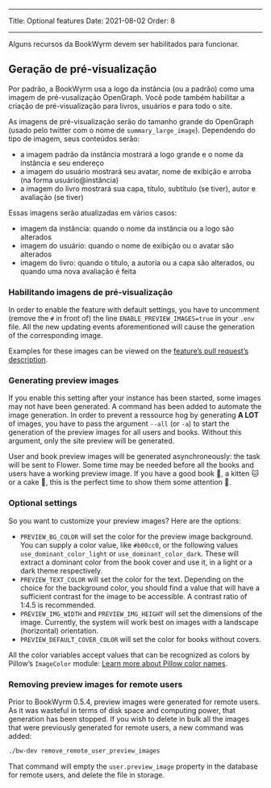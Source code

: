 - - -
Title: Optional features Date: 2021-08-02 Order: 8
- - -

Alguns recursos da BookWyrm devem ser habilitados para funcionar.

## Geração de pré-visualização

Por padrão, a BookWyrm usa a logo da instância (ou a padrão) como uma imagem de pré-vusalização OpenGraph. Você pode também habilitar a criação de pré-visualização para livros, usuários e para todo o site.

As imagens de pré-visualização serão do tamanho grande do OpenGraph (usado pelo twitter com o nome de `summary_large_image`). Dependendo do tipo de imagem, seus conteúdos serão:

- a imagem padrão da instância mostrará a logo grande e o nome da instância e seu endereço
- a imagem do usuário mostrará seu avatar, nome de exibição e arroba (na forma usuário@instância)
- a imagem do livro mostrará sua capa, título, subtítulo (se tiver), autor e avaliação (se tiver)

Essas imagens serão atualizadas em vários casos:

- imagem da instância: quando o nome da instância ou a logo são alterados
- imagem do usuário: quando o nome de exibição ou o avatar são alterados
- imagem do livro: quando o título, a autoria ou a capa são alterados, ou quando uma nova avaliação é feita

### Habilitando imagens de pré-visualização

In order to enable the feature with default settings, you have to uncomment (remove the `#` in front of) the line `ENABLE_PREVIEW_IMAGES=true` in your `.env` file. All the new updating events aforementioned will cause the generation of the corresponding image.

Examples for these images can be viewed on the [feature’s pull request’s description](https://github.com/bookwyrm-social/bookwyrm/pull/1142#pullrequest-651683886-permalink).

### Generating preview images

If you enable this setting after your instance has been started, some images may not have been generated. A command has been added to automate the image generation. In order to prevent a ressource hog by generating **A LOT** of images, you have to pass the argument `--all` (or `-a`) to start the generation of the preview images for all users and books. Without this argument, only the site preview will be generated.

User and book preview images will be generated asynchroneously: the task will be sent to Flower. Some time may be needed before all the books and users have a working preview image. If you have a good book 📖, a kitten 🐱 or a cake 🍰, this is the perfect time to show them some attention 💖.

### Optional settings

So you want to customize your preview images? Here are the options:

- `PREVIEW_BG_COLOR` will set the color for the preview image background. You can supply a color value, like `#b00cc0`, or the following values `use_dominant_color_light` or `use_dominant_color_dark`. These will extract a dominant color from the book cover and use it, in a light or a dark theme respectively.
- `PREVIEW_TEXT_COLOR` will set the color for the text. Depending on the choice for the background color, you should find a value that will have a sufficient contrast for the image to be accessible. A contrast ratio of 1:4.5 is recommended.
- `PREVIEW_IMG_WIDTH` and `PREVIEW_IMG_HEIGHT` will set the dimensions of the image. Currently, the system will work best on images with a landscape (horizontal) orientation.
- `PREVIEW_DEFAULT_COVER_COLOR` will set the color for books without covers.

All the color variables accept values that can be recognized as colors by Pillow’s `ImageColor` module: [Learn more about Pillow color names](https://pillow.readthedocs.io/en/stable/reference/ImageColor.html#color-names).

### Removing preview images for remote users

Prior to BookWyrm 0.5.4, preview images were generated for remote users. As it was wasteful in terms of disk space and computing power, that generation has been stopped. If you wish to delete in bulk all the images that were previously generated for remote users, a new command was added:

```sh
./bw-dev remove_remote_user_preview_images
```

That command will empty the `user.preview_image` property in the database for remote users, and delete the file in storage.
